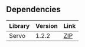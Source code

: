 ## Dependencies

| Library | Version | Link |
| --- | --- | --- |
| Servo | 1.2.2 | [ZIP](https://github.com/arduino-libraries/Servo/archive/refs/tags/1.2.2.zip) |